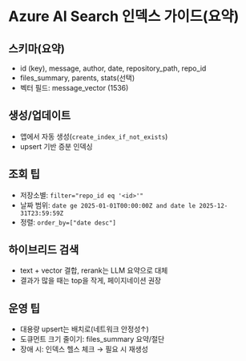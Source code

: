 # Azure AI Search 인덱스 가이드(요약)

## 스키마(요약)
- id (key), message, author, date, repository_path, repo_id
- files_summary, parents, stats(선택)
- 벡터 필드: message_vector (1536)

## 생성/업데이트
- 앱에서 자동 생성(`create_index_if_not_exists`)
- upsert 기반 증분 인덱싱

## 조회 팁
- 저장소별: `filter="repo_id eq '<id>'"`
- 날짜 범위: `date ge 2025-01-01T00:00:00Z and date le 2025-12-31T23:59:59Z`
- 정렬: `order_by=["date desc"]`

## 하이브리드 검색
- text + vector 결합, rerank는 LLM 요약으로 대체
- 결과가 많을 때는 top을 작게, 페이지네이션 권장

## 운영 팁
- 대용량 upsert는 배치로(네트워크 안정성↑)
- 도큐먼트 크기 줄이기: files_summary 요약/절단
- 장애 시: 인덱스 헬스 체크 → 필요 시 재생성
